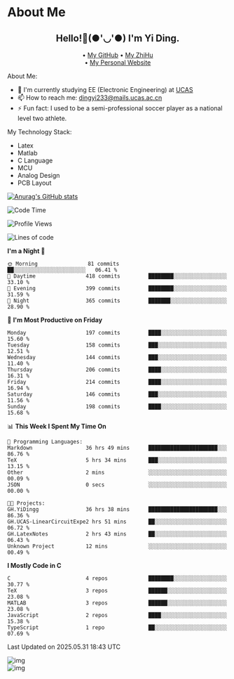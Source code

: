 # About Me

<h2 style="text-align:center;"> Hello!👋(●'◡'●) I'm Yi Ding.</h2>

<div style="text-align:center;">
  • <a href="https://github.com/YiDingg">My GitHub</a>
  • <a href="https://www.zhihu.com/people/YiDingg">My ZhiHu</a><br>
  • <a href="https://yidingg.github.io/YiDingg">My Personal Website</a><br>
</div>

About Me:
- 🔭 I'm currently studying EE (Electronic Engineering) at [UCAS](https://www.ucas.ac.cn/)
- 📫 How to reach me: dingyi233@mails.ucas.ac.cn
- ⚡ Fun fact: I used to be a semi-professional soccer player as a national level two athlete.

My Technology Stack:
- Latex
- Matlab
- C Language
- MCU 
- Analog Design
- PCB Layout


[![Anurag's GitHub stats](https://github-readme-stats.vercel.app/api?username=YiDingg)](https://github.com/anuraghazra/github-readme-stats)

<!--START_SECTION:waka-->
![Code Time](http://img.shields.io/badge/Code%20Time-1%2C223%20hrs%2010%20mins-blue)

![Profile Views](http://img.shields.io/badge/Profile%20Views-73-blue)

![Lines of code](https://img.shields.io/badge/From%20Hello%20World%20I%27ve%20Written-797.3%20thousand%20lines%20of%20code-blue)

**I'm a Night 🦉** 

```text
🌞 Morning                81 commits          ██░░░░░░░░░░░░░░░░░░░░░░░   06.41 % 
🌆 Daytime                418 commits         ████████░░░░░░░░░░░░░░░░░   33.10 % 
🌃 Evening                399 commits         ████████░░░░░░░░░░░░░░░░░   31.59 % 
🌙 Night                  365 commits         ███████░░░░░░░░░░░░░░░░░░   28.90 % 
```
📅 **I'm Most Productive on Friday** 

```text
Monday                   197 commits         ████░░░░░░░░░░░░░░░░░░░░░   15.60 % 
Tuesday                  158 commits         ███░░░░░░░░░░░░░░░░░░░░░░   12.51 % 
Wednesday                144 commits         ███░░░░░░░░░░░░░░░░░░░░░░   11.40 % 
Thursday                 206 commits         ████░░░░░░░░░░░░░░░░░░░░░   16.31 % 
Friday                   214 commits         ████░░░░░░░░░░░░░░░░░░░░░   16.94 % 
Saturday                 146 commits         ███░░░░░░░░░░░░░░░░░░░░░░   11.56 % 
Sunday                   198 commits         ████░░░░░░░░░░░░░░░░░░░░░   15.68 % 
```


📊 **This Week I Spent My Time On** 

```text
💬 Programming Languages: 
Markdown                 36 hrs 49 mins      ██████████████████████░░░   86.76 % 
TeX                      5 hrs 34 mins       ███░░░░░░░░░░░░░░░░░░░░░░   13.15 % 
Other                    2 mins              ░░░░░░░░░░░░░░░░░░░░░░░░░   00.09 % 
JSON                     0 secs              ░░░░░░░░░░░░░░░░░░░░░░░░░   00.00 % 

🐱‍💻 Projects: 
GH.YiDingg               36 hrs 38 mins      ██████████████████████░░░   86.36 % 
GH.UCAS-LinearCircuitExpe2 hrs 51 mins       ██░░░░░░░░░░░░░░░░░░░░░░░   06.72 % 
GH.LatexNotes            2 hrs 43 mins       ██░░░░░░░░░░░░░░░░░░░░░░░   06.43 % 
Unknown Project          12 mins             ░░░░░░░░░░░░░░░░░░░░░░░░░   00.49 % 
```

**I Mostly Code in C** 

```text
C                        4 repos             ████████░░░░░░░░░░░░░░░░░   30.77 % 
TeX                      3 repos             ██████░░░░░░░░░░░░░░░░░░░   23.08 % 
MATLAB                   3 repos             ██████░░░░░░░░░░░░░░░░░░░   23.08 % 
JavaScript               2 repos             ████░░░░░░░░░░░░░░░░░░░░░   15.38 % 
TypeScript               1 repo              ██░░░░░░░░░░░░░░░░░░░░░░░   07.69 % 
```




 Last Updated on 2025.05.31 18:43 UTC
<!--END_SECTION:waka-->

<!-- Coding activity over the last year -->
<div class='center'><img src='https://wakatime.com/share/@YiDingg/260601e0-8e46-41ab-9832-d4d0ae5fd0bd.svg' alt='img'/></div>

<!-- Languages over the last year -->
<div class='center'><img src='https://wakatime.com/share/@YiDingg/99546fa3-4cc3-4808-ab6e-13f38e27aba1.svg' alt='img'/></div>
